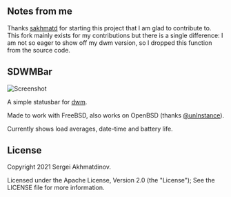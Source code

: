 ## Notes from me

Thanks [sakhmatd](https://sakhmatd.ee/) for starting this project that I am
glad to contribute to. This fork mainly exists for my contributions but there
is a single difference: I am not so eager to show off my dwm version, so I
dropped this function from the source code.

## SDWMBar
![Screenshot](https://user-images.githubusercontent.com/5439868/106138987-d84f3880-613a-11eb-952f-2440b6913134.png)

A simple statusbar for [dwm](http://dwm.suckless.org).

Made to work with FreeBSD, also works on OpenBSD (thanks [@unInstance](https://github.com/unInstance)).

Currently shows load averages, date-time and battery life.

## License
Copyright 2021 Sergei Akhmatdinov.

Licensed under the Apache License, Version 2.0 (the "License");
See the LICENSE file for more information.
